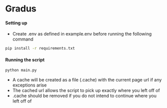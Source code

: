 # Gradus

#### Setting up
- Create .env as defined in example.env before running the following command
```bash
pip install -r requirements.txt
```
####

#### Running the script
```bash
python main.py
```
- A cache will be created as a file (.cache) with the current page url if any exceptions arise
- The cached url allows the script to pick up exactly where you left off of
- .cache should be removed if you do not intend to continue where you left off of
####
